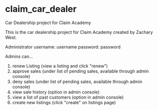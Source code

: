 # claim_car_dealer
Car Dealership project for Claim Academy

This is the car dealership project for Claim Academy
created by Zachary West.

Administrator
username: username
password: password

Admins can...
1. renew Listing (view a listing and click "renew")
2. approve sales (under list of pending sales, available through admin console)
3. deny sales (under list of pending sales, available through admin console)
4. view sale history (option in admin console)
5. view a list of past customers (option in admin console)
6. create new listings (click "create" on listings page)
